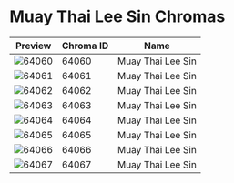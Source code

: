 # Muay Thai Lee Sin Chromas

| Preview | Chroma ID | Name |
|---------|-----------|------|
| ![64060](https://raw.communitydragon.org/latest/plugins/rcp-be-lol-game-data/global/default/v1/champion-chroma-images/64/64060.png) | 64060 | Muay Thai Lee Sin |
| ![64061](https://raw.communitydragon.org/latest/plugins/rcp-be-lol-game-data/global/default/v1/champion-chroma-images/64/64061.png) | 64061 | Muay Thai Lee Sin |
| ![64062](https://raw.communitydragon.org/latest/plugins/rcp-be-lol-game-data/global/default/v1/champion-chroma-images/64/64062.png) | 64062 | Muay Thai Lee Sin |
| ![64063](https://raw.communitydragon.org/latest/plugins/rcp-be-lol-game-data/global/default/v1/champion-chroma-images/64/64063.png) | 64063 | Muay Thai Lee Sin |
| ![64064](https://raw.communitydragon.org/latest/plugins/rcp-be-lol-game-data/global/default/v1/champion-chroma-images/64/64064.png) | 64064 | Muay Thai Lee Sin |
| ![64065](https://raw.communitydragon.org/latest/plugins/rcp-be-lol-game-data/global/default/v1/champion-chroma-images/64/64065.png) | 64065 | Muay Thai Lee Sin |
| ![64066](https://raw.communitydragon.org/latest/plugins/rcp-be-lol-game-data/global/default/v1/champion-chroma-images/64/64066.png) | 64066 | Muay Thai Lee Sin |
| ![64067](https://raw.communitydragon.org/latest/plugins/rcp-be-lol-game-data/global/default/v1/champion-chroma-images/64/64067.png) | 64067 | Muay Thai Lee Sin |